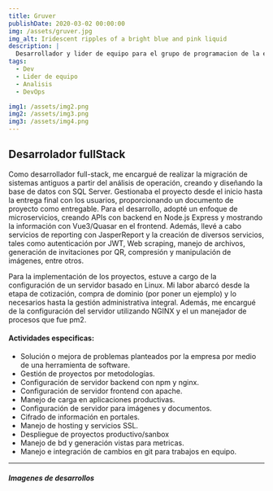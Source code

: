 ```yaml
---
title: Gruver
publishDate: 2020-03-02 00:00:00
img: /assets/gruver.jpg
img_alt: Iridescent ripples of a bright blue and pink liquid
description: |
  Desarrollador y lider de equipo para el grupo de programacion de la empresa Gruver.
tags:
  - Dev
  - Lider de equipo
  - Analisis
  - DevOps

img1: /assets/img2.png
img2: /assets/img3.png
img3: /assets/img4.png
---
```


## Desarrolador fullStack

Como desarrollador full-stack, me encargué de realizar la migración de sistemas antiguos a partir del análisis de operación, creando y diseñando la base de datos con SQL Server. Gestionaba el proyecto desde el inicio hasta la entrega final con los usuarios, proporcionando un documento de proyecto como entregable.
Para el desarrollo, adopté un enfoque de microservicios, creando APIs con backend en Node.js Express y mostrando la información con Vue3/Quasar en el frontend.
Además, llevé a cabo servicios de reporting con JasperReport y la creación de diversos servicios, tales como autenticación por JWT, Web scraping, manejo de archivos, generación de invitaciones por QR, compresión y manipulación de imágenes, entre otros.

Para la implementación de los proyectos, estuve a cargo de la configuración de un servidor basado en Linux. Mi labor abarcó desde la etapa de cotización, compra de dominio (por poner un ejemplo) y lo necesarios hasta la gestión administrativa integral. Además, me encargué de la configuración del servidor utilizando NGINX y el un manejador de procesos que fue pm2.


#### Actividades especificas:

- Solución o mejora de problemas planteados por la empresa por medio de una herramienta de software.
- Gestión de proyectos por metodologías.
- Configuración de servidor backend con npm y nginx.
- Configuración de servidor frontend con apache.
- Manejo de carga en aplicaciones productivas.
- Configuración de servidor para imágenes y documentos.
- Cifrado de información en portales.
- Manejo de hosting y servicios SSL.
- Despliegue de proyectos productivo/sanbox
- Manejo de bd y generación vistas para metricas.
- Manejo e integración de cambios en git para trabajos en equipo.
----
##### Imagenes de desarrollos
